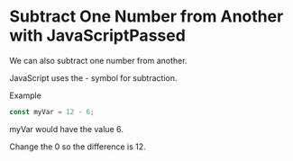 # Subtract One Number from Another with JavaScriptPassed
We can also subtract one number from another.

JavaScript uses the - symbol for subtraction.

Example
```js
const myVar = 12 - 6;
```
myVar would have the value 6.

Change the 0 so the difference is 12.